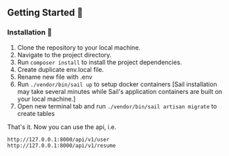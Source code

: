 
## Getting Started 🚀

### Installation 🔧

1. Clone the repository to your local machine.
2. Navigate to the project directory.
3. Run `composer install` to install the project dependencies.
4. Create duplicate env.local file.
5. Rename new file with .env
6. Run `./vendor/bin/sail up` to setup docker containers [Sail installation may take several minutes while Sail's application containers are built on your local machine.]
7. Open new terminal tab and run `./vendor/bin/sail artisan migrate` to create tables


That's it. Now you can use the api, i.e.

```
http://127.0.0.1:8000/api/v1/user
http://127.0.0.1:8000/api/v1/resume
```